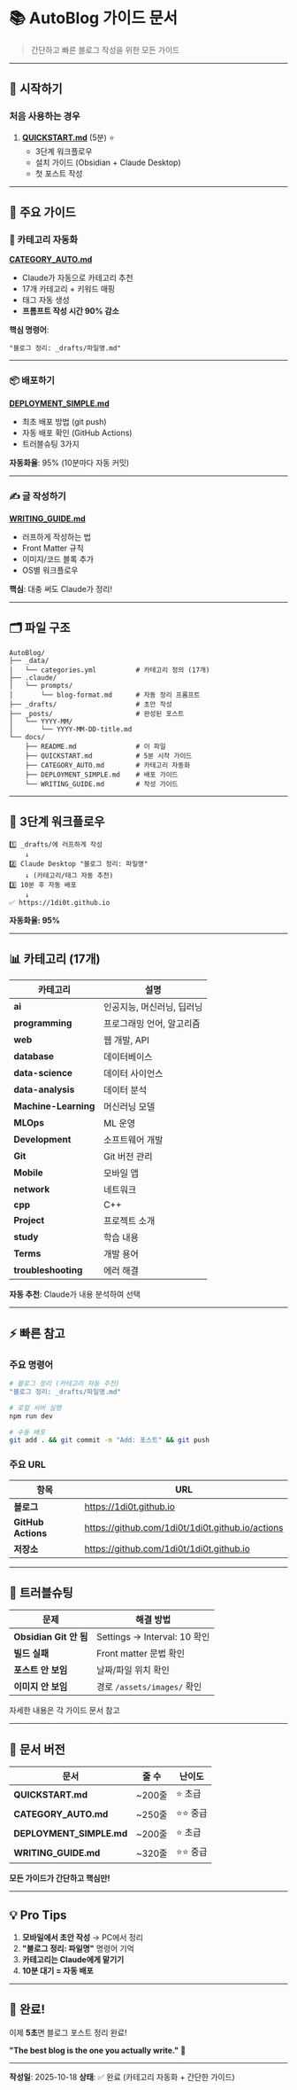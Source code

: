 # 📚 AutoBlog 가이드 문서

> 간단하고 빠른 블로그 작성을 위한 모든 가이드

---

## 🎯 시작하기

### 처음 사용하는 경우

1. **[QUICKSTART.md](QUICKSTART.md)** (5분) ⭐
   - 3단계 워크플로우
   - 설치 가이드 (Obsidian + Claude Desktop)
   - 첫 포스트 작성

---

## 📖 주요 가이드

### 🤖 카테고리 자동화
**[CATEGORY_AUTO.md](CATEGORY_AUTO.md)**
- Claude가 자동으로 카테고리 추천
- 17개 카테고리 + 키워드 매핑
- 태그 자동 생성
- **프롬프트 작성 시간 90% 감소**

**핵심 명령어**:
```
"블로그 정리: _drafts/파일명.md"
```

---

### 📦 배포하기
**[DEPLOYMENT_SIMPLE.md](DEPLOYMENT_SIMPLE.md)**
- 최초 배포 방법 (git push)
- 자동 배포 확인 (GitHub Actions)
- 트러블슈팅 3가지

**자동화율**: 95% (10분마다 자동 커밋)

---

### ✍️ 글 작성하기
**[WRITING_GUIDE.md](WRITING_GUIDE.md)**
- 러프하게 작성하는 법
- Front Matter 규칙
- 이미지/코드 블록 추가
- OS별 워크플로우

**핵심**: 대충 써도 Claude가 정리!

---

## 🗂️ 파일 구조

```
AutoBlog/
├── _data/
│   └── categories.yml          # 카테고리 정의 (17개)
├── .claude/
│   └── prompts/
│       └── blog-format.md      # 자동 정리 프롬프트
├── _drafts/                    # 초안 작성
├── _posts/                     # 완성된 포스트
│   └── YYYY-MM/
│       └── YYYY-MM-DD-title.md
└── docs/
    ├── README.md               # 이 파일
    ├── QUICKSTART.md           # 5분 시작 가이드
    ├── CATEGORY_AUTO.md        # 카테고리 자동화
    ├── DEPLOYMENT_SIMPLE.md    # 배포 가이드
    └── WRITING_GUIDE.md        # 작성 가이드
```

---

## 🚀 3단계 워크플로우

```
1️⃣ _drafts/에 러프하게 작성
    ↓
2️⃣ Claude Desktop "블로그 정리: 파일명"
    ↓ (카테고리/태그 자동 추천)
3️⃣ 10분 후 자동 배포
    ↓
✅ https://1di0t.github.io
```

**자동화율: 95%**

---

## 📊 카테고리 (17개)

| 카테고리 | 설명 |
|---------|------|
| **ai** | 인공지능, 머신러닝, 딥러닝 |
| **programming** | 프로그래밍 언어, 알고리즘 |
| **web** | 웹 개발, API |
| **database** | 데이터베이스 |
| **data-science** | 데이터 사이언스 |
| **data-analysis** | 데이터 분석 |
| **Machine-Learning** | 머신러닝 모델 |
| **MLOps** | ML 운영 |
| **Development** | 소프트웨어 개발 |
| **Git** | Git 버전 관리 |
| **Mobile** | 모바일 앱 |
| **network** | 네트워크 |
| **cpp** | C++ |
| **Project** | 프로젝트 소개 |
| **study** | 학습 내용 |
| **Terms** | 개발 용어 |
| **troubleshooting** | 에러 해결 |

**자동 추천**: Claude가 내용 분석하여 선택

---

## ⚡ 빠른 참고

### 주요 명령어

```bash
# 블로그 정리 (카테고리 자동 추천)
"블로그 정리: _drafts/파일명.md"

# 로컬 서버 실행
npm run dev

# 수동 배포
git add . && git commit -m "Add: 포스트" && git push
```

### 주요 URL

| 항목 | URL |
|------|-----|
| **블로그** | https://1di0t.github.io |
| **GitHub Actions** | https://github.com/1di0t/1di0t.github.io/actions |
| **저장소** | https://github.com/1di0t/1di0t.github.io |

---

## 🔧 트러블슈팅

| 문제 | 해결 방법 |
|------|----------|
| **Obsidian Git 안 됨** | Settings → Interval: 10 확인 |
| **빌드 실패** | Front matter 문법 확인 |
| **포스트 안 보임** | 날짜/파일 위치 확인 |
| **이미지 안 보임** | 경로 `/assets/images/` 확인 |

자세한 내용은 각 가이드 문서 참고

---

## 📝 문서 버전

| 문서 | 줄 수 | 난이도 |
|------|------|--------|
| **QUICKSTART.md** | ~200줄 | ⭐ 초급 |
| **CATEGORY_AUTO.md** | ~250줄 | ⭐⭐ 중급 |
| **DEPLOYMENT_SIMPLE.md** | ~200줄 | ⭐ 초급 |
| **WRITING_GUIDE.md** | ~320줄 | ⭐⭐ 중급 |

**모든 가이드가 간단하고 핵심만!**

---

## 💡 Pro Tips

1. **모바일에서 초안 작성** → PC에서 정리
2. **"블로그 정리: 파일명"** 명령어 기억
3. **카테고리는 Claude에게 맡기기**
4. **10분 대기 = 자동 배포**

---

## 🎉 완료!

이제 **5초**면 블로그 포스트 정리 완료!

**"The best blog is the one you actually write."** 💪

---

**작성일**: 2025-10-18
**상태**: ✅ 완료 (카테고리 자동화 + 간단한 가이드)
